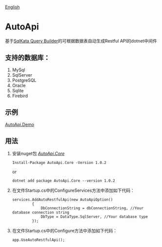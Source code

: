 [English](https://github.com/x-trip/AutoApi/blob/master/README-EN.md)
# AutoApi
 基于[SqlKata Query Builder](https://github.com/sqlkata/querybuilder)的可根据数据表自动生成Restful API的dotnet中间件
## 支持的数据库：
1. MySql
2. SqlServer
3. PostgreSQL
4. Oracle
5. Sqlite
6. Firebird

## 示例
[AutoApi.Demo](https://github.com/x-trip/AutoApi/tree/master/AutoApi.Demo)
## 用法
1. 安装nuget包 *[AutoApi.Core](https://www.nuget.org/packages/AutoApi.Core/)*

   ``` Install-Package AutoApi.Core -Version 1.0.2 ```

   or

   ``` dotnet add package AutoApi.Core --version 1.0.2 ```

2. 在文件Startup.cs中的ConfigureServices方法中添加如下代码：
   ```
   services.AddAutoRestfulApi(new AutoApiOption()
            {
                DbConnectionString = dbConnectionString, //Your database connection string
                DbType = DataType.SqlServer, //Your database type
            });
3. 在文件Startup.cs中的Configure方法中添加如下代码：
   ```
   app.UseAutoRestfulApi();
   ```
